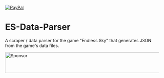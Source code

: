 [![PayPal][paypal-img]][paypal-url]

[paypal-url]: https://www.paypal.com/cgi-bin/webscr?cmd=_s-xclick&hosted_button_id=KV78TWKWKKK3S
[paypal-img]: https://img.shields.io/badge/donate-PayPal-blue.svg?style=flat-square

# ES-Data-Parser
A scraper / data parser for the game "Endless Sky" that generates JSON from the game's data files.

<a target='_blank' rel='nofollow' href='https://app.codesponsor.io/link/PCihauKfsV72jqV5B8xydMbb/CodeDraken/ES-Data-Parser'>
  <img alt='Sponsor' width='888' height='68' src='https://app.codesponsor.io/embed/PCihauKfsV72jqV5B8xydMbb/CodeDraken/ES-Data-Parser.svg' />
</a>
